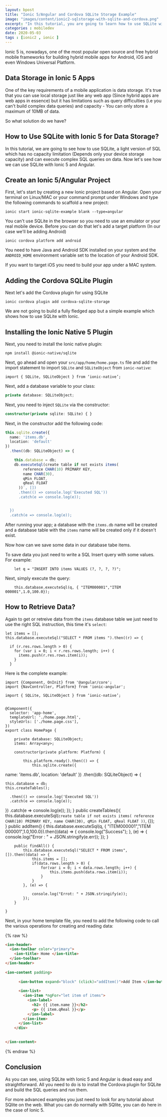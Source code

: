 ```yaml
---
layout: bpost
title: "Ionic 5/Angular and Cordova SQLite Storage Example"
image: "images/content/ionic2-sqlstorage-with-sqlite-and-cordova.png"
excerpt: "In this tutorial, you are going to learn how to use SQLite with Ionic 5, Cordova and Ionic Native for data storage on Android and iOS mobile apps"
categories : mobiledev
date: 2020-05-03
tags : [ionic2 , ionic ]
---
```


Ionic 5 is, nowadays, one of the most popular open source and free hybrid mobile frameworks for building hybrid mobile apps for Android, iOS and even Windows Universal Platform.

## Data Storage in Ionic 5 Apps

One of the key requirements of a mobile application is data storage. It's true that you can use local storage just like any web app (Since hybrid apps are web apps in essence) but it has limitations such as query difficulties (i.e you can't build complex data queries) and capacity - You can only store a maximum of 10MB of data.

So what solution do we have?

## How to Use SQLite with Ionic 5 for Data Storage?

In this tutorial, we are going to see how to use SQLite, a light version of SQL which has no capacity limitation (Depends only your device storage capacity) and can execute complex SQL queries on data. Now let's see how we can use SQLite with Ionic 5 and Angular.

## Create an Ionic 5/Angular Project

First, let's start by creating a new Ionic  project based on Angular. Open your terminal on Linux/MAC or your command prompt under Windows and type the following commands to scaffold a new project:

    ionic start ionic-sqlite-example blank --type=angular 

You can't use SQLite in the browser so you need to use an emulator or your real mobile device. Before you 
 can do that let's add a target platform (In our case we'll be adding Android)

    ionic cordova platform add android 

You need to have Java and Android SDK installed on your system and the `ANDROID_HOME` environment variable set to 
the location of your Android SDK.

If you want to target iOS you need to build your app under a MAC system.

## Adding the Cordova SQLite Plugin

Next let's add the Cordova plugin for using SQLite 

    ionic cordova plugin add cordova-sqlite-storage

We are not going to build a fully fledged app but a simple example which shows how to use SQLite with Ionic.

## Installing the Ionic Native 5 Plugin

Next, you need to install the Ionic native plugin:

    npm install @ionic-native/sqlite

Next, go ahead and open your `src/app/home/home.page.ts` file and add the import statement to import `SQLite` and `SQLiteObject` from `ionic-native`: 

    import { SQLite, SQLiteObject } from ‘ionic-native’;  

Next, add a database variable to your class:

```ts
private database: SQLiteObject;
```

Next, you need to inject `SQLite` via the constructor:

```ts
constructor(private sqlite: SQLite) { }
```

Next, in the constructor add the following code:

```ts
this.sqlite.create({
  name: 'items.db',
  location: 'default'
})
  .then((db: SQLiteObject) => {

    this.database = db;  
    db.executeSql(create table if not exists items(
        reference CHAR(10) PRIMARY KEY,
        name CHAR(30),
        qMin FLOAT,
        qReal FLOAT
      ))`, [])
      .then(() => console.log('Executed SQL'))
      .catch(e => console.log(e));


  })
  .catch(e => console.log(e));
```

After running your app; a database with the `items.db` name will be created and a database table with
the `items` name will be created only if it doesn't exist.

Now how can we save some data in our database tabe items.

To save data you just need to write a SQL Insert query with some values. For example: 

        let q = "INSERT INTO items VALUES (?, ?, ?, ?)";

Next, simply execute the query: 

        this.database.executeSql(q, { "ITEM000001","ITEM 000001",1.0,100.0});

## How to Retrieve Data?

Again to get or retreive data from the `items` database table we just need to use the right SQL instruction, this time
it's `select`:

    let items = [];
    this.database.executeSql("SELECT * FROM items ").then((r) => {
      
      if (r.res.rows.length > 0) {
        for (var i = 0; i < r.res.rows.length; i++) {
          items.push(r.res.rows.item(i));
        }
      }

Here is the complete example: 


    import {Component, OnInit} from '@angular/core';
    import {NavController, Platform} from 'ionic-angular';
    
    import { SQLite, SQLiteObject } from ‘ionic-native’;  
    

    @Component({
      selector: 'app-home',
      templateUrl: './home.page.html',
      styleUrls: ['./home.page.css'],
    })
    export class HomePage {
    
        private database: SQLiteObject;
        items: Array<any>;
    
        constructor(private platform: Platform) {
            
            this.platform.ready().then(() => {
                this.sqlite.create({
  name: 'items.db',
  location: 'default'
})
  .then((db: SQLiteObject) => {

    this.database = db;  
    this.createTables();

      .then(() => console.log('Executed SQL'))
      .catch(e => console.log(e));


  })
  .catch(e => console.log(e));
            });
        }
        public createTables(){
            this.database.executeSql(`create table if not exists items(
                reference CHAR(10) PRIMARY KEY,
                name CHAR(30),
                qMin FLOAT,
                qReal FLOAT
            ))`, {});            
        }
        public addItem() {
            this.database.executeSql(q, { "ITEM000001","ITEM 000001",1.0,100.0}).then((data) => {
                console.log("Success");
            }, (e) => {
                console.log("Error :  " + JSON.stringify(e.err));
            });
        }
    
        public findAll() {
            this.database.executeSql("SELECT * FROM items", []).then((data) => {
                this.items = [];
                if(data.rows.length > 0) {
                    for(var i = 0; i < data.rows.length; i++) {
                        this.items.push(data.rows.item(i));
                    }
                }
            }, (e) => {

                console.log("Errot: " + JSON.stringify(e));
            });
        }
    
    }

Next, in your home template file, you need to add the following code to call the various operations for creating and reading data:

{% raw %}
```html
<ion-header>
  <ion-toolbar color="primary">
    <ion-title> Home </ion-title>
  </ion-toolbar>
</ion-header>
 
<ion-content padding>
 
      <ion-button expand="block" (click)="addItem()">Add Item </ion-button>
 
      <ion-list>
        <ion-item *ngFor="let item of items">
          <ion-label>
            <h2> {{ item.name }}</h2>
            <p> {{ item.qReal }}</p>
          </ion-label>
        </ion-item>
      </ion-list>
    </div>
  
 
</ion-content>
```
{% endraw %}

## Conclusion 

As you can see, using SQLite with Ionic 5 and Angular is dead easy and straightforward. All you need to do is to install the Cordova plugin for SQLite and build the SQL queries and run them.

For more advanced examples you just need to look for any tutorial about SQlite on the web. What you can do normally with SQlite, you can do here in the case of Ionic 5.       